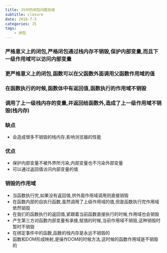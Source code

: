 ```yaml
---
title: JS中的闭包问题总结
subtitle: closure
date: 2016-7-3
categories: JS
tags:
    - 闭包
---
```

### 严格意义上的闭包,严格闭包通过栈内存不销毁,保护内部变量,而且下一级作用域可以访问内部变量

### 更严格意义上的闭包,函数可以在父函数外面调用父函数作用域的值

### 在函数执行的时候,函数体中有返回值,函数执行的作用域不销毁

### 调用了上一级栈内存的变量,并返回给函数外,造成了上一级作用域不销毁(栈内存)

### 缺点
+ 会造成很多不销毁的栈内存,影响浏览器的性能

### 优点
+ 保护内部变量不被外界所污染,内部变量也不污染外部变量
+ 可以通过返回值访问内部变量的值

### 销毁的作用域
+ 当函数执行完,如果没有返回值,供外面作用域调用则直接销毁
+ 在函数内部的自执行函数,虽然调用了上级作用域的值,但是函数执行完作用域依然销毁
+ 在我们的函数执行的返回值,紧跟着当前函数直接执行的时候,作用域也会销毁
+ 产生第三方对函数内部变量有承接,赋值的时候,当前作用域不销毁,这种销毁时暂时不销毁
+ 在绑定事件中的函数,函数的栈内存是永远不销毁的
+ 函数和DOM形成映射,是操作DOM的时候方法,这时候的函数作用域是不销毁的



